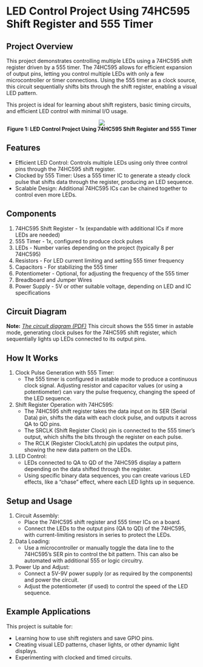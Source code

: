# LED Control Project Using 74HC595 Shift Register and 555 Timer

## Project Overview

This project demonstrates controlling multiple LEDs using a 74HC595 shift register driven by a 555 timer. The 74HC595 allows for efficient expansion of output pins, letting you control multiple LEDs with only a few microcontroller or timer connections. Using the 555 timer as a clock source, this circuit sequentially shifts bits through the shift register, enabling a visual LED pattern.

This project is ideal for learning about shift registers, basic timing circuits, and efficient LED control with minimal I/O usage.

<p align="center">
    <img src="https://github.com/thynavy/LED_Control_Project_Using_74HC595/blob/main/74HC595.png" />
    <br />
    <strong>Figure 1: LED Control Project Using 74HC595 Shift Register and 555 Timer</strong>
</p>

## Features

- Efficient LED Control: Controls multiple LEDs using only three control pins through the 74HC595 shift register.
- Clocked by 555 Timer: Uses a 555 timer IC to generate a steady clock pulse that shifts data through the register, producing an LED sequence.
- Scalable Design: Additional 74HC595 ICs can be chained together to control even more LEDs.

## Components

1. 74HC595 Shift Register - 1x (expandable with additional ICs if more LEDs are needed)
2. 555 Timer - 1x, configured to produce clock pulses
3. LEDs - Number varies depending on the project (typically 8 per 74HC595)
4. Resistors - For LED current limiting and setting 555 timer frequency
5. Capacitors - For stabilizing the 555 timer
6. Potentiometer - Optional, for adjusting the frequency of the 555 timer
7. Breadboard and Jumper Wires
8. Power Supply - 5V or other suitable voltage, depending on LED and IC specifications

## Circuit Diagram

**Note:** [_The circuit diagram (PDF)_](https://github.com/thynavy/LED_Control_Project_Using_74HC595/blob/main/Schematic.pdf) This circuit shows the 555 timer in astable mode, generating clock pulses for the 74HC595 shift register, which sequentially lights up LEDs connected to its output pins.

## How It Works

1. Clock Pulse Generation with 555 Timer:
    - The 555 timer is configured in astable mode to produce a continuous clock signal. Adjusting resistor and capacitor values (or using a potentiometer) can vary the pulse frequency, changing the speed of the LED sequence.
2. Shift Register Operation with 74HC595:
    - The 74HC595 shift register takes the data input on its SER (Serial Data) pin, shifts the data with each clock pulse, and outputs it across QA to QD pins.
    - The SRCLK (Shift Register Clock) pin is connected to the 555 timer’s output, which shifts the bits through the register on each pulse.
    - The RCLK (Register Clock/Latch) pin updates the output pins, showing the new data pattern on the LEDs.
3. LED Control:
    - LEDs connected to QA to QD of the 74HC595 display a pattern depending on the data shifted through the register.
    - Using specific binary data sequences, you can create various LED effects, like a “chase” effect, where each LED lights up in sequence.

## Setup and Usage

1. Circuit Assembly:
    - Place the 74HC595 shift register and 555 timer ICs on a board.
    - Connect the LEDs to the output pins (QA to QD) of the 74HC595, with current-limiting resistors in series to protect the LEDs.
2. Data Loading:
    - Use a microcontroller or manually toggle the data line to the 74HC595’s SER pin to control the bit pattern. This can also be automated with additional 555 or logic circuitry.
3. Power Up and Adjust:
    - Connect a 5V-9V power supply (or as required by the components) and power the circuit.
    - Adjust the potentiometer (if used) to control the speed of the LED sequence.

## Example Applications

This project is suitable for:
  - Learning how to use shift registers and save GPIO pins.
  - Creating visual LED patterns, chaser lights, or other dynamic light displays.
  - Experimenting with clocked and timed circuits.


